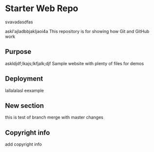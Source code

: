 # Starter Web Repo
svavadasdfas

askl'ajladbbjakljaoi4a
This repository is for showing how Git and GitHub work

## Purpose
askldjdf;lkajs;lkfjalk;djf
Sample website with plenty of files for demos

## Deployment
lallalalasl eexample

## New section
this is test of branch merge with master changes

## Copyright info
add copyright info